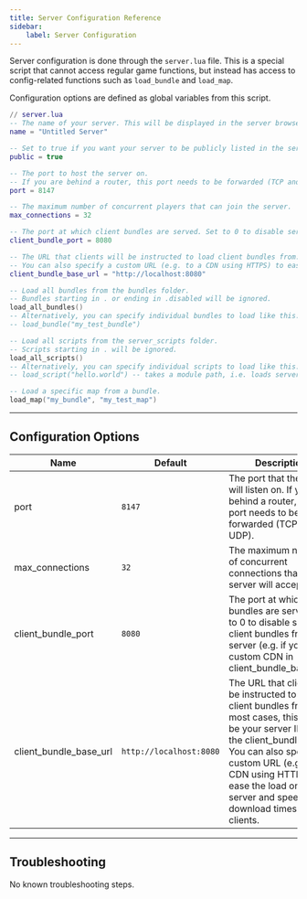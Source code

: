 ```yaml
---
title: Server Configuration Reference
sidebar:
    label: Server Configuration
---
```


Server configuration is done through the `server.lua` file. This is a special script that cannot access regular game functions, but instead has access to config-related functions such as `load_bundle` and `load_map`.

Configuration options are defined as global variables from this script.

```lua
// server.lua
-- The name of your server. This will be displayed in the server browser and to clients.
name = "Untitled Server"

-- Set to true if you want your server to be publicly listed in the server browser.
public = true

-- The port to host the server on.
-- If you are behind a router, this port needs to be forwarded (TCP and UDP).
port = 8147

-- The maximum number of concurrent players that can join the server.
max_connections = 32

-- The port at which client bundles are served. Set to 0 to disable serving client bundles from this server (e.g. if you use a custom CDN in client_bundle_base_url).
client_bundle_port = 8080

-- The URL that clients will be instructed to load client bundles from. In most cases, this should be your server IP with the client_bundle_port.
-- You can also specify a custom URL (e.g. to a CDN using HTTPS) to ease the load on your server and speed up download times for clients.
client_bundle_base_url = "http://localhost:8080"

-- Load all bundles from the bundles folder.
-- Bundles starting in . or ending in .disabled will be ignored.
load_all_bundles()
-- Alternatively, you can specify individual bundles to load like this:
-- load_bundle("my_test_bundle")

-- Load all scripts from the server_scripts folder.
-- Scripts starting in . will be ignored.
load_all_scripts()
-- Alternatively, you can specify individual scripts to load like this:
-- load_script("hello.world") -- takes a module path, i.e. loads server_scripts/hello/world.lua

-- Load a specific map from a bundle.
load_map("my_bundle", "my_test_map")
```

---

## Configuration Options

| Name            | Default | Description                                                                                                         |
| --------------- | ------- | ------------------------------------------------------------------------------------------------------------------- |
| port            | `8147`  | The port that the server will listen on. If you are behind a router, this port needs to be forwarded (TCP and UDP). |
| max_connections | `32`    | The maximum number of concurrent connections that the server will accept.                                           |
| client_bundle_port | `8080` | The port at which client bundles are served. Set to 0 to disable serving client bundles from this server (e.g. if you use a custom CDN in client_bundle_base_url). |
| client_bundle_base_url | `http://localhost:8080` | The URL that clients will be instructed to load client bundles from. In most cases, this should be your server IP with the client_bundle_port. You can also specify a custom URL (e.g. to a CDN using HTTPS) to ease the load on your server and speed up download times for clients. |

---

## Troubleshooting

No known troubleshooting steps.
